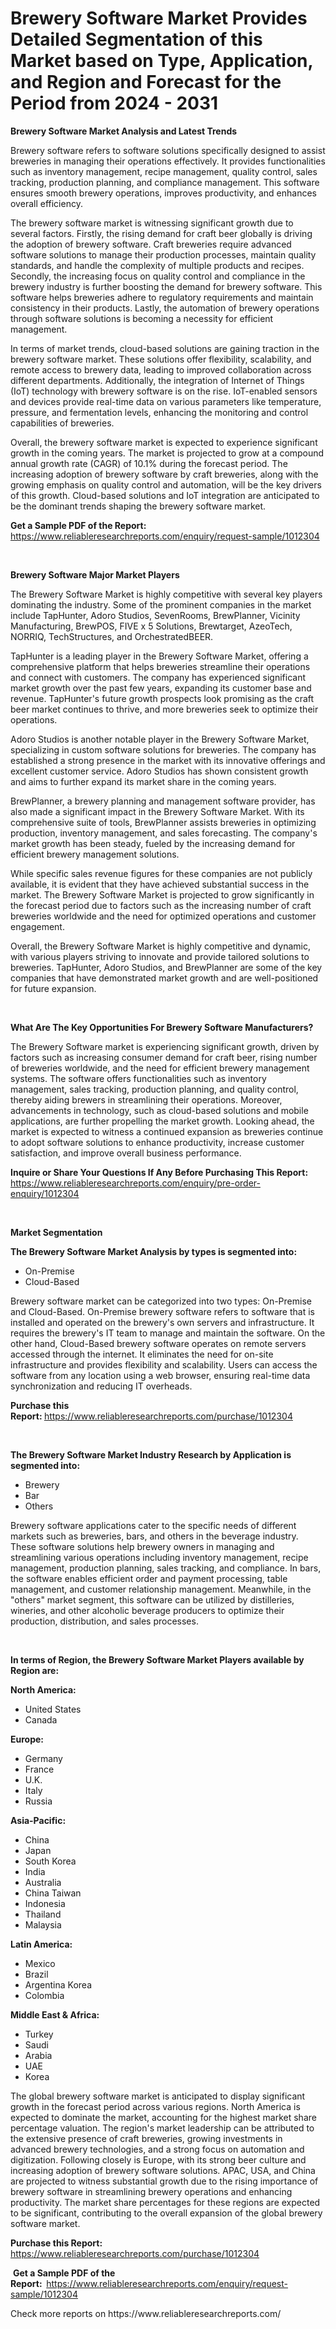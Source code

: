 <p><h1>Brewery Software Market Provides Detailed Segmentation of this Market based on Type, Application, and Region and Forecast for the Period from 2024 - 2031</h1></p><p><strong>Brewery Software Market Analysis and Latest Trends</strong></p>
<p><p>Brewery software refers to software solutions specifically designed to assist breweries in managing their operations effectively. It provides functionalities such as inventory management, recipe management, quality control, sales tracking, production planning, and compliance management. This software ensures smooth brewery operations, improves productivity, and enhances overall efficiency.</p><p>The brewery software market is witnessing significant growth due to several factors. Firstly, the rising demand for craft beer globally is driving the adoption of brewery software. Craft breweries require advanced software solutions to manage their production processes, maintain quality standards, and handle the complexity of multiple products and recipes. Secondly, the increasing focus on quality control and compliance in the brewery industry is further boosting the demand for brewery software. This software helps breweries adhere to regulatory requirements and maintain consistency in their products. Lastly, the automation of brewery operations through software solutions is becoming a necessity for efficient management.</p><p>In terms of market trends, cloud-based solutions are gaining traction in the brewery software market. These solutions offer flexibility, scalability, and remote access to brewery data, leading to improved collaboration across different departments. Additionally, the integration of Internet of Things (IoT) technology with brewery software is on the rise. IoT-enabled sensors and devices provide real-time data on various parameters like temperature, pressure, and fermentation levels, enhancing the monitoring and control capabilities of breweries.</p><p>Overall, the brewery software market is expected to experience significant growth in the coming years. The market is projected to grow at a compound annual growth rate (CAGR) of 10.1% during the forecast period. The increasing adoption of brewery software by craft breweries, along with the growing emphasis on quality control and automation, will be the key drivers of this growth. Cloud-based solutions and IoT integration are anticipated to be the dominant trends shaping the brewery software market.</p></p>
<p><strong>Get a Sample PDF of the Report:&nbsp;</strong> <a href="https://www.reliableresearchreports.com/enquiry/request-sample/1012304">https://www.reliableresearchreports.com/enquiry/request-sample/1012304</a></p>
<p>&nbsp;</p>
<p><strong>Brewery Software Major Market Players</strong></p>
<p><p>The Brewery Software Market is highly competitive with several key players dominating the industry. Some of the prominent companies in the market include TapHunter, Adoro Studios, SevenRooms, BrewPlanner, Vicinity Manufacturing, BrewPOS, FIVE x 5 Solutions, Brewtarget, AzeoTech, NORRIQ, TechStructures, and OrchestratedBEER.</p><p>TapHunter is a leading player in the Brewery Software Market, offering a comprehensive platform that helps breweries streamline their operations and connect with customers. The company has experienced significant market growth over the past few years, expanding its customer base and revenue. TapHunter's future growth prospects look promising as the craft beer market continues to thrive, and more breweries seek to optimize their operations.</p><p>Adoro Studios is another notable player in the Brewery Software Market, specializing in custom software solutions for breweries. The company has established a strong presence in the market with its innovative offerings and excellent customer service. Adoro Studios has shown consistent growth and aims to further expand its market share in the coming years.</p><p>BrewPlanner, a brewery planning and management software provider, has also made a significant impact in the Brewery Software Market. With its comprehensive suite of tools, BrewPlanner assists breweries in optimizing production, inventory management, and sales forecasting. The company's market growth has been steady, fueled by the increasing demand for efficient brewery management solutions.</p><p>While specific sales revenue figures for these companies are not publicly available, it is evident that they have achieved substantial success in the market. The Brewery Software Market is projected to grow significantly in the forecast period due to factors such as the increasing number of craft breweries worldwide and the need for optimized operations and customer engagement.</p><p>Overall, the Brewery Software Market is highly competitive and dynamic, with various players striving to innovate and provide tailored solutions to breweries. TapHunter, Adoro Studios, and BrewPlanner are some of the key companies that have demonstrated market growth and are well-positioned for future expansion.</p></p>
<p>&nbsp;</p>
<p><strong>What Are The Key Opportunities For Brewery Software Manufacturers?</strong></p>
<p><p>The Brewery Software market is experiencing significant growth, driven by factors such as increasing consumer demand for craft beer, rising number of breweries worldwide, and the need for efficient brewery management systems. The software offers functionalities such as inventory management, sales tracking, production planning, and quality control, thereby aiding brewers in streamlining their operations. Moreover, advancements in technology, such as cloud-based solutions and mobile applications, are further propelling the market growth. Looking ahead, the market is expected to witness a continued expansion as breweries continue to adopt software solutions to enhance productivity, increase customer satisfaction, and improve overall business performance.</p></p>
<p><strong>Inquire or Share Your Questions If Any Before Purchasing This Report:</strong> <a href="https://www.reliableresearchreports.com/enquiry/pre-order-enquiry/1012304">https://www.reliableresearchreports.com/enquiry/pre-order-enquiry/1012304</a></p>
<p>&nbsp;</p>
<p><strong>Market Segmentation</strong></p>
<p><strong>The Brewery Software Market Analysis by types is segmented into:</strong></p>
<p><ul><li>On-Premise</li><li>Cloud-Based</li></ul></p>
<p><p>Brewery software market can be categorized into two types: On-Premise and Cloud-Based. On-Premise brewery software refers to software that is installed and operated on the brewery's own servers and infrastructure. It requires the brewery's IT team to manage and maintain the software. On the other hand, Cloud-Based brewery software operates on remote servers accessed through the internet. It eliminates the need for on-site infrastructure and provides flexibility and scalability. Users can access the software from any location using a web browser, ensuring real-time data synchronization and reducing IT overheads.</p></p>
<p><strong>Purchase this Report:&nbsp;</strong><a href="https://www.reliableresearchreports.com/purchase/1012304">https://www.reliableresearchreports.com/purchase/1012304</a></p>
<p>&nbsp;</p>
<p><strong>The Brewery Software Market Industry Research by Application is segmented into:</strong></p>
<p><ul><li>Brewery</li><li>Bar</li><li>Others</li></ul></p>
<p><p>Brewery software applications cater to the specific needs of different markets such as breweries, bars, and others in the beverage industry. These software solutions help brewery owners in managing and streamlining various operations including inventory management, recipe management, production planning, sales tracking, and compliance. In bars, the software enables efficient order and payment processing, table management, and customer relationship management. Meanwhile, in the "others" market segment, this software can be utilized by distilleries, wineries, and other alcoholic beverage producers to optimize their production, distribution, and sales processes.</p></p>
<p>&nbsp;</p>
<p><strong>In terms of Region, the Brewery Software Market Players available by Region are:</strong></p>
<p>
    <p> <strong> North America: </strong>
        <ul>
            <li>United States</li>
            <li>Canada</li>
        </ul>
        </p> 
    <p> <strong> Europe: </strong>
        <ul>
            <li>Germany</li>
            <li>France</li>
            <li>U.K.</li>
            <li>Italy</li>
            <li>Russia</li>
        </ul>
        </p> 
    <p> <strong> Asia-Pacific: </strong>
        <ul>
            <li>China</li>
            <li>Japan</li>
            <li>South Korea</li>
            <li>India</li>
            <li>Australia</li>
            <li>China Taiwan</li>
            <li>Indonesia</li>
            <li>Thailand</li>
            <li>Malaysia</li>
        </ul>
        </p> 
    <p> <strong> Latin America: </strong>
        <ul>
            <li>Mexico</li>
            <li>Brazil</li>
            <li>Argentina Korea</li>
            <li>Colombia</li>
        </ul>
        </p> 
    <p> <strong> Middle East & Africa: </strong>
        <ul>
            <li>Turkey</li>
            <li>Saudi</li>
            <li>Arabia</li>
            <li>UAE</li>
            <li>Korea</li>
        </ul>
    </p>
    </p>
<p><p>The global brewery software market is anticipated to display significant growth in the forecast period across various regions. North America is expected to dominate the market, accounting for the highest market share percentage valuation. The region's market leadership can be attributed to the extensive presence of craft breweries, growing investments in advanced brewery technologies, and a strong focus on automation and digitization. Following closely is Europe, with its strong beer culture and increasing adoption of brewery software solutions. APAC, USA, and China are projected to witness substantial growth due to the rising importance of brewery software in streamlining brewery operations and enhancing productivity. The market share percentages for these regions are expected to be significant, contributing to the overall expansion of the global brewery software market.</p></p>
<p><strong>Purchase this Report: </strong><a href="https://www.reliableresearchreports.com/purchase/1012304">https://www.reliableresearchreports.com/purchase/1012304</a></p>
<p>&nbsp;<strong>Get a Sample PDF of the Report:&nbsp;&nbsp;</strong><a href="https://www.reliableresearchreports.com/enquiry/request-sample/1012304">https://www.reliableresearchreports.com/enquiry/request-sample/1012304</a></p>
<p><strong></strong></p>
<p>Check more reports on https://www.reliableresearchreports.com/</p>